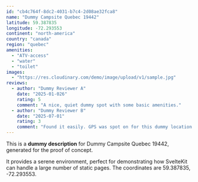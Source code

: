 ```yaml
---
id: "cb4c764f-8dc2-4031-b7c4-2d08ae32fca8"
name: "Dummy Campsite Quebec 19442"
latitude: 59.387835
longitude: -72.293553
continent: "north-america"
country: "canada"
region: "quebec"
amenities:
  - "ATV-access"
  - "water"
  - "toilet"
images:
  - "https://res.cloudinary.com/demo/image/upload/v1/sample.jpg"
reviews:
  - author: "Dummy Reviewer A"
    date: "2025-01-026"
    rating: 5
    comment: "A nice, quiet dummy spot with some basic amenities."
  - author: "Dummy Reviewer B"
    date: "2025-07-01"
    rating: 3
    comment: "Found it easily. GPS was spot on for this dummy location."
---
```


This is a **dummy description** for Dummy Campsite Quebec 19442, generated for the proof of concept.

It provides a serene environment, perfect for demonstrating how SvelteKit can handle a large number of static pages. The coordinates are 59.387835, -72.293553.
